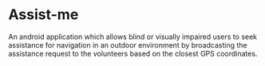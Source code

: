 # Assist-me
An android application which allows blind or visually impaired users to seek assistance for navigation in an outdoor environment by broadcasting the assistance request to the volunteers based on the closest GPS coordinates.

